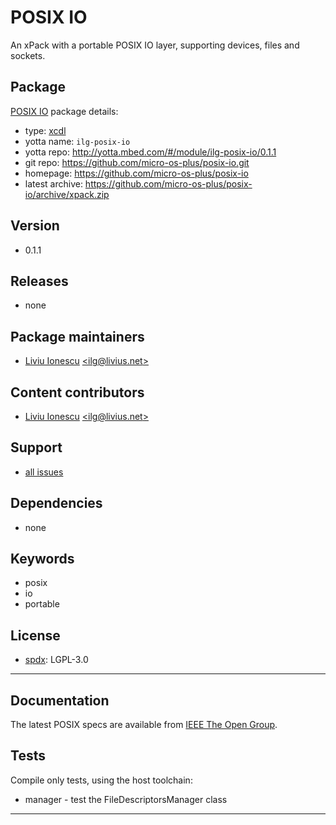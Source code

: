 # POSIX IO

An xPack with a portable POSIX IO layer, supporting devices, files and sockets.

## Package

[POSIX IO](https://github.com/micro-os-plus/posix-io) package details:

* type: [xcdl](http://xcdl.github.io)
* yotta name: `ilg-posix-io`
* yotta repo: http://yotta.mbed.com/#/module/ilg-posix-io/0.1.1
* git repo: https://github.com/micro-os-plus/posix-io.git
* homepage: https://github.com/micro-os-plus/posix-io
* latest archive: https://github.com/micro-os-plus/posix-io/archive/xpack.zip

## Version

* 0.1.1

## Releases

* none

## Package maintainers

* [Liviu Ionescu](http://liviusdotnet.worldpress.com) [&lt;ilg@livius.net&gt;](mailto:ilg@livius.net)

## Content contributors

* [Liviu Ionescu](http://liviusdotnet.worldpress.com) [&lt;ilg@livius.net&gt;](mailto:ilg@livius.net)

## Support

* [all issues](https://github.com/micro-os-plus/posix-io/issues)

## Dependencies

* none

## Keywords

* posix
* io
* portable

## License

* [spdx](http://spdx.org/licenses/): LGPL-3.0

--- 
## Documentation

The latest POSIX specs are available from [IEEE The Open Group](http://pubs.opengroup.org/onlinepubs/9699919799/nframe.html).

## Tests

Compile only tests, using the host toolchain:

* manager - test the FileDescriptorsManager class


--- 
